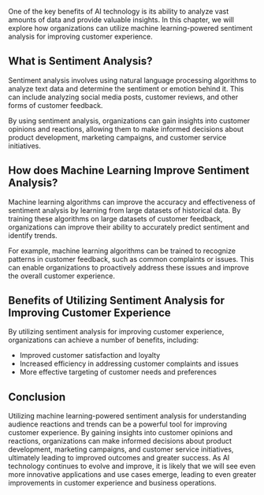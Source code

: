 
One of the key benefits of AI technology is its ability to analyze vast amounts of data and provide valuable insights. In this chapter, we will explore how organizations can utilize machine learning-powered sentiment analysis for improving customer experience.

What is Sentiment Analysis?
---------------------------

Sentiment analysis involves using natural language processing algorithms to analyze text data and determine the sentiment or emotion behind it. This can include analyzing social media posts, customer reviews, and other forms of customer feedback.

By using sentiment analysis, organizations can gain insights into customer opinions and reactions, allowing them to make informed decisions about product development, marketing campaigns, and customer service initiatives.

How does Machine Learning Improve Sentiment Analysis?
-----------------------------------------------------

Machine learning algorithms can improve the accuracy and effectiveness of sentiment analysis by learning from large datasets of historical data. By training these algorithms on large datasets of customer feedback, organizations can improve their ability to accurately predict sentiment and identify trends.

For example, machine learning algorithms can be trained to recognize patterns in customer feedback, such as common complaints or issues. This can enable organizations to proactively address these issues and improve the overall customer experience.

Benefits of Utilizing Sentiment Analysis for Improving Customer Experience
--------------------------------------------------------------------------

By utilizing sentiment analysis for improving customer experience, organizations can achieve a number of benefits, including:

* Improved customer satisfaction and loyalty
* Increased efficiency in addressing customer complaints and issues
* More effective targeting of customer needs and preferences

Conclusion
----------

Utilizing machine learning-powered sentiment analysis for understanding audience reactions and trends can be a powerful tool for improving customer experience. By gaining insights into customer opinions and reactions, organizations can make informed decisions about product development, marketing campaigns, and customer service initiatives, ultimately leading to improved outcomes and greater success. As AI technology continues to evolve and improve, it is likely that we will see even more innovative applications and use cases emerge, leading to even greater improvements in customer experience and business operations.
